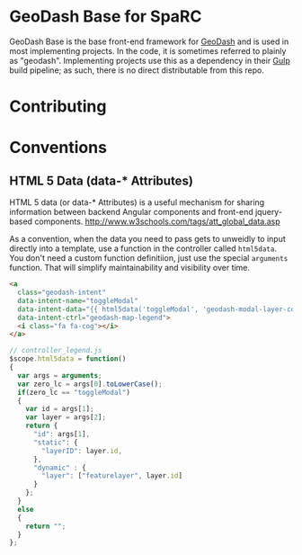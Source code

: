 # GeoDash Base for SpaRC

GeoDash Base is the base front-end framework for [GeoDash](http://geodash.io/) and is used in most implementing projects.  In the code, it is sometimes referred to plainly as "geodash".  Implementing projects use this as a dependency in their [Gulp](http://gulpjs.com/) build pipeline; as such, there is no direct distributable from this repo.

# Contributing

# Conventions

## HTML 5 Data (data-* Attributes)

HTML 5 data (or data-* Attributes) is a useful mechanism for sharing information between backend Angular components and front-end jquery-based components.  http://www.w3schools.com/tags/att_global_data.asp

As a convention, when the data you need to pass gets to unweidly to input directly into a template, use a function in the controller called `html5data`.  You don't need a custom function definitiion, just use the special `arguments` function.  That will simplify maintainability and visibility over time.

```html
<a
  class="geodash-intent"
  data-intent-name="toggleModal"
  data-intent-data="{{ html5data('toggleModal', 'geodash-modal-layer-config', 'featurelayer', layer) }}"
  data-intent-ctrl="geodash-map-legend">
  <i class="fa fa-cog"></i>
</a>
```

```javascript
// controller_legend.js
$scope.html5data = function()
{
  var args = arguments;
  var zero_lc = args[0].toLowerCase();
  if(zero_lc == "toggleModal")
  {
    var id = args[1];
    var layer = args[2];
    return {
      "id": args[1],
      "static": {
        "layerID": layer.id,
      },
      "dynamic" : {
        "layer": ["featurelayer", layer.id]
      }
    };
  }
  else
  {
    return "";
  }
};
```
